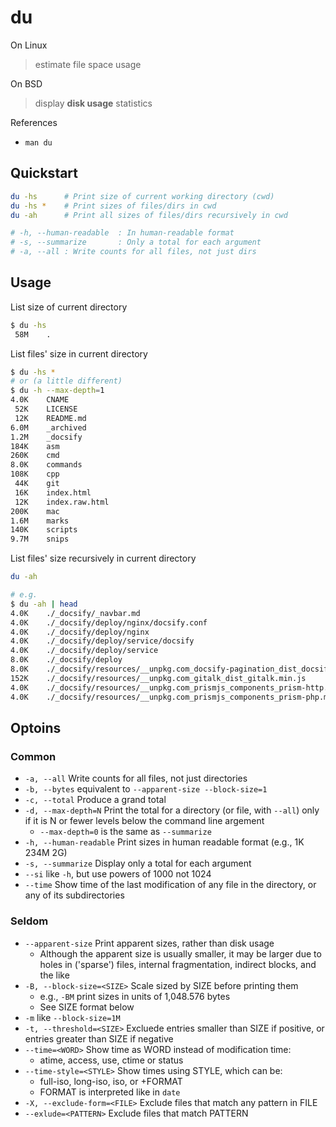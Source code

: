 # du

On Linux

> estimate file space usage

On BSD

> display **disk usage** statistics

References

* `man du`

## Quickstart

```bash
du -hs      # Print size of current working directory (cwd)
du -hs *    # Print sizes of files/dirs in cwd
du -ah      # Print all sizes of files/dirs recursively in cwd

# -h, --human-readable  : In human-readable format
# -s, --summarize       : Only a total for each argument
# -a, --all : Write counts for all files, not just dirs
```

## Usage

List size of current directory

```bash
$ du -hs
 58M    .
```

List files' size in current directory

```bash
$ du -hs *
# or (a little different)
$ du -h --max-depth=1
4.0K    CNAME
 52K    LICENSE
 12K    README.md
6.0M    _archived
1.2M    _docsify
184K    asm
260K    cmd
8.0K    commands
108K    cpp
 44K    git
 16K    index.html
 12K    index.raw.html
200K    mac
1.6M    marks
140K    scripts
9.7M    snips
```

List files' size recursively in current directory

```bash
du -ah

# e.g.
$ du -ah | head
4.0K    ./_docsify/_navbar.md
4.0K    ./_docsify/deploy/nginx/docsify.conf
4.0K    ./_docsify/deploy/nginx
4.0K    ./_docsify/deploy/service/docsify
4.0K    ./_docsify/deploy/service
8.0K    ./_docsify/deploy
8.0K    ./_docsify/resources/__unpkg.com_docsify-pagination_dist_docsify-pagination.min.js
152K    ./_docsify/resources/__unpkg.com_gitalk_dist_gitalk.min.js
4.0K    ./_docsify/resources/__unpkg.com_prismjs_components_prism-http.min.js
4.0K    ./_docsify/resources/__unpkg.com_prismjs_components_prism-php.min.j
```

## Optoins

### Common

* `-a, --all` Write counts for all files, not just directories
* `-b, --bytes` equivalent to `--apparent-size --block-size=1`
* `-c, --total` Produce a grand total
* `-d, --max-depth=N` Print the total for a directory \(or file, with `--all`\) only if it is N or fewer levels below the command line argement
  * `--max-depth=0` is the same as `--summarize`
* `-h, --human-readable` Print sizes in human readable format \(e.g., 1K 234M 2G\)
* `-s, --summarize` Display only a total for each argument
* `--si` like `-h`, but use powers of 1000 not 1024
* `--time` Show time of the last modification of any file in the directory, or any of its subdirectories

### Seldom

* `--apparent-size` Print apparent sizes, rather than disk usage
  * Although the apparent size is usually smaller, it may be larger due to holes in \('sparse'\) files, internal fragmentation, indirect blocks, and the like
* `-B, --block-size=<SIZE>` Scale sized by SIZE before printing them
  * e.g., `-BM` print sizes in units of 1,048.576 bytes
  * See SIZE format below
* `-m` like `--block-size=1M`
* `-t, --threshold=<SIZE>` Excluede entries smaller than SIZE if positive, or entries greater than SIZE if negative
* `--time=<WORD>` Show time as WORD instead of modification time:
  * atime, access, use, ctime or status
* `--time-style=<STYLE>` Show times using STYLE, which can be:
  * full-iso, long-iso, iso, or +FORMAT
  * FORMAT is interpreted like in `date`
* `-X, --exclude-form=<FILE>` Exclude files that match any pattern in FILE
* `--exlude=<PATTERN>` Exclude files that match PATTERN

